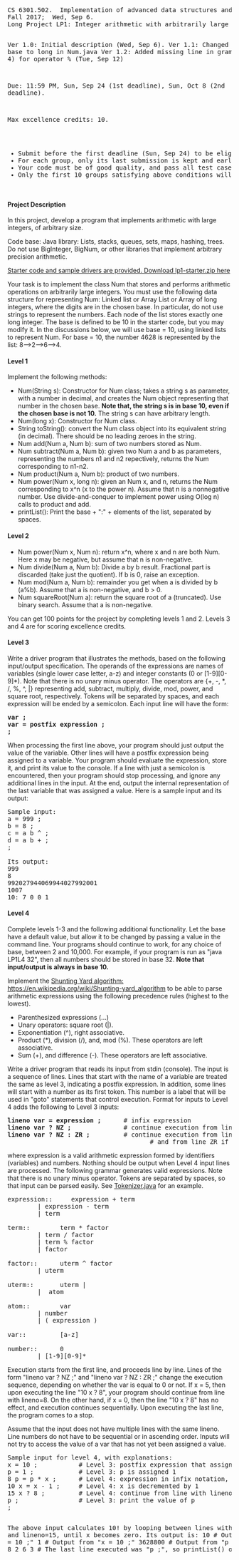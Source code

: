
<!-- saved from url=(0077)https://www.utdallas.edu/~rbk/teach/2017f//projects/lp1-arithmetic-2017f.html -->
<html><head><meta http-equiv="Content-Type" content="text/html; charset=windows-1252"></head><body><pre>CS 6301.502.  Implementation of advanced data structures and algorithms
Fall 2017;  Wed, Sep 6.
Long Project LP1: Integer arithmetic with arbitrarily large numbers

Ver 1.0: Initial description (Wed, Sep 6).
Ver 1.1: Changed type of base to long in Num.java
Ver 1.2: Added missing line in grammar (level 4) for operator % (Tue, Sep 12)

Due: 11:59 PM, Sun, Sep 24 (1st deadline), Sun, Oct 8 (2nd deadline).

Max excellence credits: 10. 
<ul>
<li>Submit before the first deadline (Sun, Sep 24) to be eligible for excellence credit. 
</li><li>For each group, only its last submission is kept and earlier submissions are discarded. 
</li><li>Your code must be of good quality, and pass all test cases to earn excellence credits.
</li><li>Only the first 10 groups satisfying above conditions will be assigned excellence credits.
</li></ul>
</pre>

<h4>Project Description</h4>
In this project, develop a program that implements arithmetic with
large integers, of arbitrary size.
<p>
Code base: Java library: Lists, stacks, queues, sets, maps, hashing, trees.  Do not use BigInteger, BigNum, or other libraries that implement arbitrary precision arithmetic.
</p><p>
<a href="https://www.utdallas.edu/~rbk/teach/2017f//projects/lp1-starter.zip">Starter code and sample drivers are provided.  Download lp1-starter.zip here</a>
</p><p>
Your task is to implement the class Num that stores and performs
arithmetic operations on arbitrarily large integers.
You must use the following data structure for representing Num:
Linked list or Array List or Array of long integers, where the digits
are in the chosen base.  In particular, do not use strings to represent the numbers. 
Each node of the list stores exactly one long integer.
The base is defined to be 10 in the starter code, but you may modify it.
In the discussions below, we will use base = 10, using linked lists to
represent Num.
For base = 10, the number 4628 is represented by the list: 8--&gt;2--&gt;6--&gt;4.  

</p><h4>Level 1</h4>
Implement the following methods:
<ul>
<li> Num(String s): Constructor for Num class; takes a string s as parameter, with a number in decimal, and creates the Num object representing that number in the chosen base.  <b>Note that, the string s is in base 10, even if the chosen base is not 10.</b>  The string s can have arbitrary length.

</li><li> Num(long x): Constructor for Num class.

</li><li> String toString(): convert the Num class object into its equivalent string (in decimal).
   There should be no leading zeroes in the string.

</li><li> Num add(Num a, Num b): sum of two numbers stored as Num.

</li><li> Num subtract(Num a, Num b): given two Num a and b as parameters, representing the
   numbers n1 and n2 repectively, returns the Num corresponding to n1-n2.

</li><li> Num product(Num a, Num b): product of two numbers.

</li><li> Num power(Num x, long n): given an Num x, and n, returns the Num corresponding to x^n (x to the power n).  Assume that n is a nonnegative number.  Use divide-and-conquer to implement power using O(log n) calls to product and add.

</li><li> printList(): Print the base + ":" + elements of the list, separated by spaces.
</li></ul>

<h4>Level 2</h4>
<ul>
<li> Num power(Num x, Num n): return x^n, where x and n are both Num.  Here x may be negative, but assume that n is non-negative.

</li><li> Num divide(Num a, Num b): Divide a by b result.  Fractional part is discarded (take just the quotient).  If b is 0, raise an exception.

</li><li> Num mod(Num a, Num b): remainder you get when a is divided by b (a%b).  Assume that a is non-negative, and b &gt; 0.

</li><li> Num squareRoot(Num a): return the square root of a (truncated).  Use binary search.  Assume that a is non-negative.
</li></ul>

You can get 100 points for the project by completing levels 1 and 2.
Levels 3 and 4 are for scoring excellence credits.

<h4>Level 3</h4>
Write a driver program that illustrates the methods, based on the following input/output specification.  The operands of the expressions are names of variables (single lower case letter, a-z) and integer constants (0 or [1-9][0-9]*).  Note that there is no unary minus operator.  The operators are {+, -, *, /, %, ^, |} representing add, subtract, multiply, divide, mod, power, and square root, respectively.  Tokens will be separated by spaces, and each expression will be ended by a semicolon.  Each input line will have the form:

<pre><b>var ;</b>
<b>var = postfix expression ;</b>
<b>;</b>
</pre>

When processing the first line above, your program should just output the value of the variable.  Other lines will have a postfix expression being assigned to a variable.  Your program should evaluate the expression, store it, and print its value to the console.  If a line with just a semicolon is encountered, then your program should stop processing, and ignore any additional lines in the input.  At the end, output the internal representation of the last variable that was assigned a value.  Here is a sample input and its output:

<pre>Sample input:
a = 999 ;
b = 8 ;
c = a b ^ ;
d = a b + ;
;

Its output:
999
8
992027944069944027992001
1007
10: 7 0 0 1
</pre>

<h4>Level 4</h4>
Complete levels 1-3 and the following additional functionality.  Let the base have a default value, but allow it to be changed by passing a value in the command line.  Your programs should continue to work, for any choice of base, between 2 and 10,000.  For example, if your program is run as "java LP1L4 32", then all numbers should be stored in base 32.  <b>Note that input/output is always in base 10.</b>
<p>
Implement
the <a href="https://en.wikipedia.org/wiki/Shunting-yard_algorithm">Shunting
Yard algorithm: https://en.wikipedia.org/wiki/Shunting-yard_algorithm</a>
to be able to parse arithmetic expressions using the following
precedence rules (highest to the lowest).
</p><ul>
<li> Parenthesized expressions (...)
</li><li> Unary operators: square root (|).
</li><li> Exponentiation (^), right associative.
</li><li> Product (*), division (/), and, mod (%).  These operators are left associative.
</li><li> Sum (+), and difference (-).  These operators are left associative.
</li></ul>

Write a driver program that reads its input from stdin (console).  The input is a sequence of lines.  Lines that start with the name of a variable are treated the same as level 3, indicating a postfix expression.  In addition, some lines will start with a number as its first token.  This number is a label that will be used in "goto" statements that control execution.  Format for inputs to Level 4 adds the following to Level 3 inputs:
<pre><b>lineno var = expression ;</b>      # infix expression
<b>lineno var ? NZ ;</b>              # continue execution from lineno NZ if var != 0
<b>lineno var ? NZ : ZR ;</b>         # continue execution from lineno NZ if var != 0,
                                      # and from line ZR if var == 0
</pre>
where expression is a valid arithmetic expression formed by identifiers (variables) and numbers.  Nothing should be output when Level 4 input lines are processed.  The following grammar generates valid expressions.  Note that there is no unary minus operator.  Tokens are separated by spaces, so that input can be parsed easily.  See <a href="https://www.utdallas.edu/~rbk/teach/2017f//java/Tokenizer.java">Tokenizer.java</a> for an example. 

<pre>expression::	  expression + term  
		| expression - term  
		| term

term::		  term * factor 
		| term / factor  
		| term % factor  
		| factor

factor::	  uterm ^ factor 
		| uterm

uterm::		  uterm |  
		|  atom

atom::		  var
		| number
		| ( expression )

var::		  [a-z]

number::	  0
		| [1-9][0-9]*
</pre>

<p>
Execution starts from the first line, and proceeds line by line.  Lines of the form "lineno var ? NZ ;" and "lineno var ? NZ : ZR ;" change the execution sequence, depending on whether the var is equal to 0 or not.  If x = 5, then upon executing the line "10 x ? 8", your program should continue from line with lineno=8.  On the other hand, if x = 0, then the line "10 x ? 8" has no effect, and execution continues sequentially.  Upon executing the last line, the program comes to a stop.

</p><p>
Assume that the input does not have multiple lines with the same lineno.  Line numbers do not have to be sequential or in ascending order. Inputs will not try to access the value of a var that has not yet been assigned a value.

</p><pre>Sample input for level 4, with explanations:
x = 10 ;           # Level 3: postfix expression that assigns 10 to x
p = 1 ;            # Level 3: p is assigned 1
8 p = p * x ;      # Level 4: expression in infix notation, lineno=8
10 x = x - 1 ;     # Level 4: x is decremented by 1
15 x ? 8 ;         # Level 4: continue from line with lineno=8 if x != 0
p ;                # Level 3: print the value of p
;

The above input calculates 10! by looping between lines with lineno=8 and lineno=15, until x becomes zero.  Its output is:
10                 # Output from "x = 10 ;"
1                  # Output from "x = 10 ;"
3628800            # Output from "p ;"
10: 0 0 8 8 2 6 3  # The last line executed was "p ;", so printList() of var p
</pre>

</body></html>
